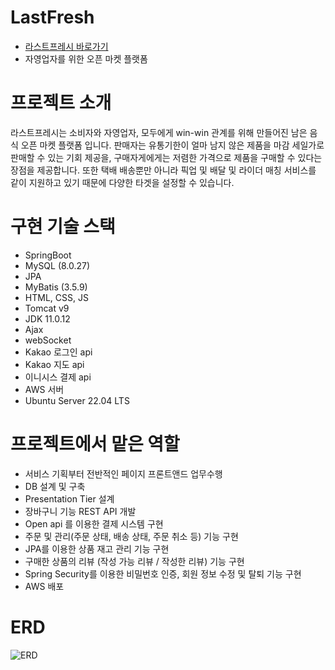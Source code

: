 # LastFresh
- [라스트프레시 바로가기](http://15.164.255.162:11111/main/main)
- 자영업자를 위한 오픈 마켓 플랫폼

# 프로젝트 소개
라스트프레시는 소비자와 자영업자, 모두에게 win-win 관계를 위해 만들어진 남은 음식 오픈 마켓 플랫폼 입니다. 판매자는 유통기한이 얼마 남지 않은 제품을 마감 세일가로 판매할 수 있는 기회 제공을, 구매자게에게는 저렴한 가격으로 제품을 구매할 수 있다는 장점을 제공합니다. 또한 택배 배송뿐만 아니라 픽업 및 배달 및 라이더 매칭 서비스를 같이 지원하고 있기 때문에 다양한 타겟을 설정할 수 있습니다. 

# 구현 기술 스택 
- SpringBoot 
- MySQL (8.0.27)
- JPA 
- MyBatis (3.5.9)
- HTML, CSS, JS
- Tomcat v9
- JDK 11.0.12
- Ajax
- webSocket
- Kakao 로그인 api
- Kakao 지도 api 
- 이니시스 결제 api
- AWS 서버 
- Ubuntu Server 22.04 LTS

# 프로젝트에서 맡은 역할 
- 서비스 기획부터 전반적인 페이지 프론트앤드 업무수행
- DB 설계 및 구축 
- Presentation Tier 설계 
- 장바구니 기능 REST API 개발  
- Open api 를 이용한 결제 시스템 구현 
- 주문 및 관리(주문 상태, 배송 상태, 주문 취소 등) 기능 구현 
- JPA를 이용한 상품 재고 관리 기능 구현 
- 구매한 상품의 리뷰 (작성 가능 리뷰 / 작성한 리뷰) 기능 구현 
- Spring Security를 이용한 비밀번호 인증, 회원 정보 수정 및 탈퇴 기능 구현
- AWS 배포 

# ERD
![ERD](https://user-images.githubusercontent.com/57066693/200182696-316fd95c-a5d8-4fe6-8e37-18c4fb4e3966.png)
